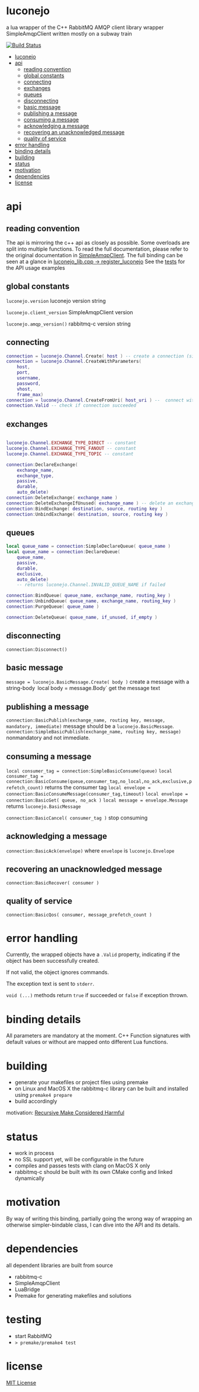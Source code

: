 luconejo
========

a lua wrapper of the C++ RabbitMQ AMQP client library wrapper SimpleAmqpClient written mostly on a subway train

[![Build Status](https://travis-ci.org/d-led/luconejo.png?branch=master)](https://travis-ci.org/d-led/luconejo)

- [luconejo](#luconejo)
- [api](#api)
	- [reading convention](#reading-convention)
	- [global constants](#global-constants)
	- [connecting](#connecting)
	- [exchanges](#exchanges)
	- [queues](#queues)
	- [disconnecting](#disconnecting)
	- [basic message](#basic-message)
	- [publishing a message](#publishing-a-message)
	- [consuming a message](#consuming-a-message)
	- [acknowledging a message](#acknowledging-a-message)
	- [recovering an unacknowledged message](#recovering-an-unacknowledged-message)
	- [quality of service](#quality-of-service)
- [error handling](#error-handling)
- [binding details](#binding-details)
- [building](#building)
- [status](#status)
- [motivation](#motivation)
- [dependencies](#dependencies)
- [license](#license)

api
===

reading convention
------------------

The api is mirroring the c++ api as closely as possible. Some overloads are split into multiple functions.
To read the full documentation, please refer to the original documentation in [SimpleAmqpClient](https://github.com/woldan/SimpleAmqpClient/tree/master/src).
The full binding can be seen at a glance in [luconejo_lib.cpp -> register_luconejo](src/luconejo_lib.cpp)
See the [tests](test) for the API usage examples


global constants
----------------
`luconejo.version` luconejo version string

`luconejo.client_version` SimpleAmqpClient version

`luconejo.amqp_version()` rabbitmq-c version string

connecting
----------
```lua
connection = luconejo.Channel.Create( host ) -- create a connection (simple api)
connection = luconejo.Channel.CreateWithParameters(
	host,
	port,
	username,
	password,
	vhost,
	frame_max)
connection = luconejo.Channel.CreateFromUri( host_uri ) --  connect with an AMQP URI
connection.Valid -- check if connection succeeded
```

exchanges
---------
```lua

luconejo.Channel.EXCHANGE_TYPE_DIRECT -- constant
luconejo.Channel.EXCHANGE_TYPE_FANOUT -- constant
luconejo.Channel.EXCHANGE_TYPE_TOPIC -- constant

connection:DeclareExchange(
	exchange_name,
	exchange_type,
	passive,
	durable,
	auto_delete)
connection:DeleteExchange( exchange_name )
connection:DeleteExchangeIfUnused( exchange_name ) -- delete an exchange if unused
connection:BindExchange( destination, source, routing key )
connection:UnbindExchange( destination, source, routing key )
```

queues
------

```lua
local queue_name = connection:SimpleDeclareQueue( queue_name )
local queue_name = connection:DeclareQueue(
	queue_name,
	passive,
	durable,
	exclusive,
	auto_delete)
	-- returns luconejo.Channel.INVALID_QUEUE_NAME if failed

connection:BindQueue( queue_name, exchange_name, routing_key )
connection:UnbindQueue( queue_name, exchange_name, routing_key )
connection:PurgeQueue( queue_name )

connection:DeleteQueue( queue_name, if_unused, if_empty )
```

disconnecting
-------------

`connection:Disconnect()`

basic message
-------------

`message = luconejo.BasicMessage.Create( body )` create a message with a string-body`
`local body = message.Body` get the message text

publishing a message
--------------------

`connection:BasicPublish(exchange_name, routing key, message, mandatory, immediate)` message should be a `luconejo.BasicMessage`.
`connection:SimpleBasicPublish(exchange_name, routing key, message)` nonmandatory and not immediate.

consuming a message
-------------------

`local consumer_tag = connection:SimpleBasicConsume(queue)`
`local consumer_tag = connection:BasicConsume(queue,consumer_tag,no_local,no_ack,exclusive,prefetch_count)` returns the consumer tag
`local envelope = connection:BasicConsumeMessage(consumer_tag,timeout)`
`local envelope = connection:BasicGet( queue, no_ack )`
`local message = envelope.Message` returns `luconejo.BasicMessage`

`connection:BasicCancel( consumer_tag )` stop consuming

acknowledging a message
-----------------------

`connection:BasicAck(envelope)` where `envelope` is `luconejo.Envelope`

recovering an unacknowledged message
------------------------------------

`connection:BasicRecover( consumer )`

quality of service
------------------

`connection:BasicQos( consumer, message_prefetch_count )`

error handling
==============

Currently, the wrapped objects have a `.Valid` property, indicating if the object has been successfully created.

If not valid, the object ignores commands.

The exception text is sent to `stderr`.

`void (...)` methods return `true` if succeeded or `false` if exception thrown.

binding details
===============

All parameters are mandatory at the moment. C++ Function signatures with default values or without are mapped onto different Lua functions.

building
========

 - generate your makefiles or project files using premake
 - on Linux and MacOS X the rabbitmq-c library can be built and installed using `premake4 prepare`
 - build accordingly

motivation: [Recursive Make Considered Harmful](http://miller.emu.id.au/pmiller/books/rmch/)

status
======

 - work in process
 - no SSL support yet, will be configurable in the future
 - compiles and passes tests with clang on MacOS X only
 - rabbitmq-c should be built with its own CMake config and linked dynamically

motivation
==========

By way of writing this binding, partially going the wrong way of wrapping an otherwise simpler-bindable class, I can dive into the API and its details.

dependencies
============

all dependent libraries are built from source

 - rabbitmq-c
 - SimpleAmqpClient
 - LuaBridge
 - Premake for generating makefiles and solutions
 
 testing
 =======
 
  - start RabbitMQ
  - `> premake/premake4 test`

license
=======

[MIT License](http://opensource.org/licenses/MIT)
